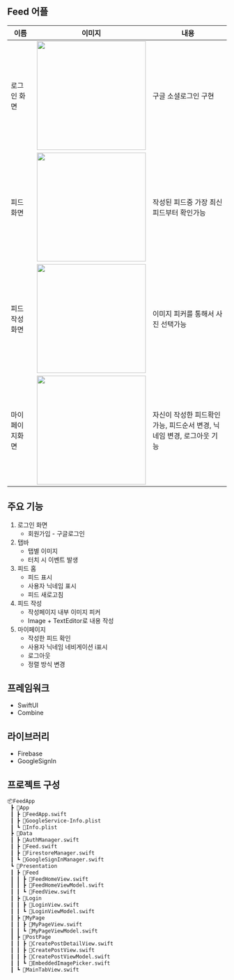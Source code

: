 

## Feed 어플

|이름|이미지|내용|
|---|---|---|
|로그인 화면|<img src = "https://github.com/user-attachments/assets/614931d4-532e-4657-9bd2-c1e2e7aa6d5b" width ="250">|구글 소셜로그인 구현|
|피드 화면|<img src = "https://github.com/user-attachments/assets/ad771bbb-0376-47ea-871b-7168e262d25a" width ="250">|작성된 피드중 가장 최신 피드부터 확인가능|
|피드 작성화면|<img src = "https://github.com/user-attachments/assets/bd19d585-5d4c-4f81-916b-c34fe315581b" width ="250">|이미지 피커를 통해서 사진 선택가능|
|마이 페이지화면|<img src = "https://github.com/user-attachments/assets/5ec64bb9-8a59-4204-a676-b4e88099d634" width ="250">|자신이 작성한 피드확인가능, 피드순서 변경, 닉네임 변경, 로그아웃 기능|

## 주요 기능

1. 로그인 화면
    - 회원가입 - 구글로그인
2. 탭바
    - 탭별 이미지
    - 터치 시 이벤트 발생
3. 피드 홈
    - 피드 표시
    - 사용자 닉네임 표시
    - 피드 새로고침
4. 피드 작성
    - 작성페이지 내부 이미지 피커
    - Image + TextEditor로 내용 작성
5. 마이페이지
    - 작성한 피드 확인
    - 사용자 닉네임 네비게이션 i표시
    - 로그아웃
    - 정렬 방식 변경

## 프레임워크

- SwiftUI
- Combine

## 라이브러리

- Firebase
- GoogleSignIn

## 프로젝트 구성
```bash
📦FeedApp
 ┣ 📂App
 ┃ ┣ 📜FeedApp.swift
 ┃ ┣ 📜GoogleService-Info.plist
 ┃ ┗ 📜Info.plist
 ┣ 📂Data
 ┃ ┣ 📜AuthManager.swift
 ┃ ┣ 📜Feed.swift
 ┃ ┣ 📜FirestoreManager.swift
 ┃ ┗ 📜GoogleSignInManager.swift
 ┗ 📂Presentation
 ┃ ┣ 📂Feed
 ┃ ┃ ┣ 📜FeedHomeView.swift
 ┃ ┃ ┣ 📜FeedHomeViewModel.swift
 ┃ ┃ ┗ 📜FeedView.swift
 ┃ ┣ 📂Login
 ┃ ┃ ┣ 📜LoginView.swift
 ┃ ┃ ┗ 📜LoginViewModel.swift
 ┃ ┣ 📂MyPage
 ┃ ┃ ┣ 📜MyPageView.swift
 ┃ ┃ ┗ 📜MyPageViewModel.swift
 ┃ ┣ 📂PostPage
 ┃ ┃ ┣ 📜CreatePostDetailView.swift
 ┃ ┃ ┣ 📜CreatePostView.swift
 ┃ ┃ ┣ 📜CreatePostViewModel.swift
 ┃ ┃ ┗ 📜EmbeddedImagePicker.swift
 ┃ ┗ 📜MainTabView.swift
```
